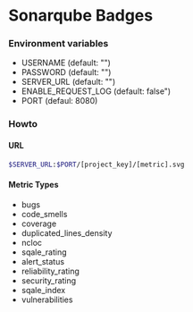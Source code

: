 # Sonarqube Badges

### Environment variables

- USERNAME (default: "")
- PASSWORD (default: "")
- SERVER_URL (default: "")
- ENABLE_REQUEST_LOG (default: false")
- PORT (defaul: 8080)

### Howto

#### URL

```bash
$SERVER_URL:$PORT/[project_key]/[metric].svg
```

#### Metric Types

- bugs
- code_smells
- coverage
- duplicated_lines_density
- ncloc
- sqale_rating
- alert_status
- reliability_rating
- security_rating
- sqale_index
- vulnerabilities
